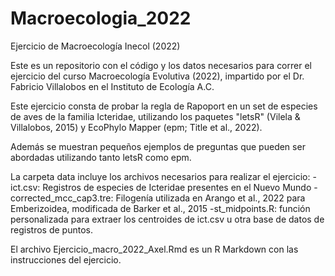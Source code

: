 # Macroecologia_2022
Ejercicio de Macroecología Inecol (2022)

Este es un repositorio con el código y los datos necesarios para correr el ejercicio del curso Macroecología Evolutiva (2022), impartido por el Dr. Fabricio Villalobos en el Instituto de Ecología A.C.

Este ejercicio consta de probar la regla de Rapoport en un set de especies de aves de la familia Icteridae, utilizando los paquetes "letsR" (Vilela & Villalobos, 2015) y EcoPhylo Mapper (epm; Title et al., 2022).

Además se muestran pequeños ejemplos de preguntas que pueden ser abordadas utilizando tanto letsR como epm.

La carpeta data incluye los archivos necesarios para realizar el ejercicio:
  -ict.csv: Registros de especies de Icteridae presentes en el Nuevo Mundo
  -corrected_mcc_cap3.tre: Filogenía utilizada en Arango et al., 2022 para Emberizoidea, modificada de Barker et al., 2015
  -st_midpoints.R: función personalizada para extraer los centroides de ict.csv u otra base de datos de registros de puntos.
  
 El archivo Ejercicio_macro_2022_Axel.Rmd es un R Markdown con las instrucciones del ejercicio.
